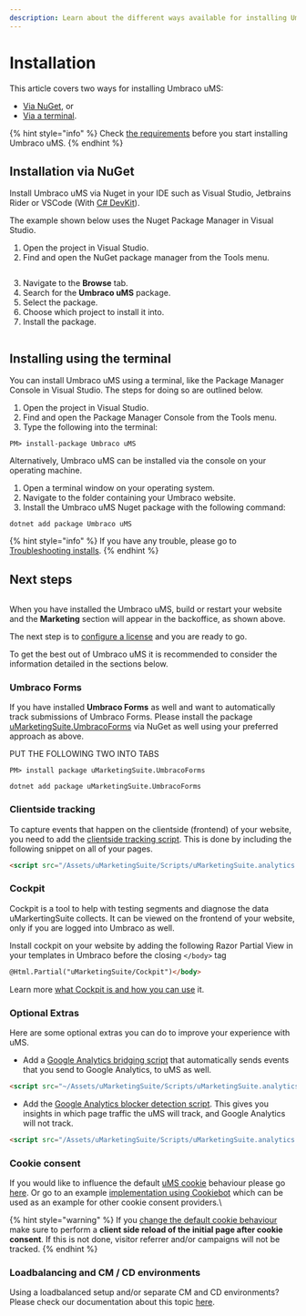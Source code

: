 ```yaml
---
description: Learn about the different ways available for installing Umbraco uMS on your project.
---
```


# Installation

This article covers two ways for installing Umbraco uMS:

* [Via NuGet](#installation-via-nuget), or
* [Via a terminal](#installing-using-the-terminal).

{% hint style="info" %}
Check [the requirements](../getting-started/for-developers/system-requirements.md) before you start installing Umbraco uMS.
{% endhint %}

## Installation via NuGet

Install Umbraco uMS via Nuget in your IDE such as Visual Studio, Jetbrains Rider or VSCode (With [C# DevKit](https://marketplace.visualstudio.com/items?itemName=ms-dotnettools.csdevkit)).

The example shown below uses the Nuget Package Manager in Visual Studio.

1. Open the project in Visual Studio.
2. Find and open the NuGet package manager from the Tools menu.

![]()

3. Navigate to the **Browse** tab.
4. Search for the **Umbraco uMS** package.
5. Select the package.
6. Choose which project to install it into.
7. Install the package.

![]()

## Installing using the terminal

You can install Umbraco uMS using a terminal, like the Package Manager Console in Visual Studio. The steps for doing so are outlined below.

1. Open the project in Visual Studio.
2. Find and open the Package Manager Console from the Tools menu.
3. Type the following into the terminal:

```console
PM> install-package Umbraco uMS
```

Alternatively, Umbraco uMS can be installed via the console on your operating machine.

1. Open a terminal window on your operating system.
2. Navigate to the folder containing your Umbraco website.
3. Install the Umbraco uMS Nuget package with the following command:

```console
dotnet add package Umbraco uMS
```

{% hint style="info" %}
If you have any trouble, please go to [Troubleshooting installs](../../../installing-umarketingsuite/troubleshooting-installs/).
{% endhint %}

## Next steps

![]()

When you have installed the Umbraco uMS, build or restart your website and the **Marketing** section will appear in the backoffice, as shown above.

The next step is to [configure a license](../../../installing-umarketingsuite/licensing/) and you are ready to go.

To get the best out of Umbraco uMS it is recommended to consider the information detailed in the sections below.

### Umbraco Forms

If you have installed **Umbraco Forms** as well and want to automatically track submissions of Umbraco Forms. Please install the package [uMarketingSuite.UmbracoForms](https://www.nuget.org/packages/uMarketingSuite.UmbracoForms) via NuGet as well using your preferred approach as above.

PUT THE FOLLOWING TWO INTO TABS

```console
PM> install package uMarketingSuite.UmbracoForms
```

```console
dotnet add package uMarketingSuite.UmbracoForms
```

### Clientside tracking

To capture events that happen on the clientside (frontend) of your website, you need to add the [clientside tracking script](../../../analytics/clientside-events-and-additional-javascript-files/additional-measurements-with-our-ums-analytics-scripts/). This is done by including the following snippet on all of your pages.

```html
<script src="/Assets/uMarketingSuite/Scripts/uMarketingSuite.analytics.js"></script>
```

### Cockpit

Cockpit is a tool to help with testing segments and diagnose the data uMarkertingSuite collects. It can be viewed on the frontend of your website, only if you are logged into Umbraco as well.

Install cockpit on your website by adding the following Razor Partial View in your templates in Umbraco before the closing `</body>` tag

```html
@Html.Partial("uMarketingSuite/Cockpit")</body>
```

Learn more [what Cockpit is and how you can use](../../../installing-umarketingsuite/cockpit/) it.

### Optional Extras

Here are some optional extras you can do to improve your experience with uMS.

* Add a [Google Analytics bridging script](../../../analytics/clientside-events-and-additional-javascript-files/bridging-library-for-google-analytics/) that automatically sends events that you send to Google Analytics, to uMS as well.

```html
<script src="~/Assets/uMarketingSuite/Scripts/uMarketingSuite.analytics.ga4-bridge.min.js"></script>
```

* Add the [Google Analytics blocker detection script](../../../analytics/clientside-events-and-additional-javascript-files/google-analytics-blocker-detection/). This gives you insights in which page traffic the uMS will track, and Google Analytics will not track.

```html
<script src="/Assets/uMarketingSuite/Scripts/uMarketingSuite.analytics.blockerdetection.js"></script>
```

### Cookie consent

If you would like to influence the default [uMS cookie](../../../the-umarketingsuite-broad-overview/the-umarketingsuite-cookie/) behaviour please go [here](../../../security-privacy/gdpr/). Or go to an example [implementation using Cookiebot](../../../security-privacy/gdpr/how-to-become-gdpr-compliant-using-cookiebot/) which can be used as an example for other cookie consent providers.\

{% hint style="warning" %}
If you [change the default cookie behaviour](../../../the-umarketingsuite-broad-overview/the-umarketingsuite-cookie/module-permissions/) make sure to perform a **client side reload of the initial page after cookie consent**. If this is not done, visitor referrer and/or campaigns will not be tracked.
{% endhint %}

### Loadbalancing and CM / CD environments

Using a loadbalanced setup and/or separate CM and CD environments? Please check our documentation about this topic [here](/installing-umarketingsuite/loadbalancing-and-cm-cd-environment).
